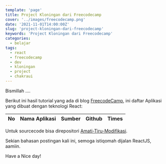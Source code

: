 ```yaml
---
template: 'page'
title: Project Kloningan dari Freecodecamp
cover: '../images/freecodecamp.png'
date: '2021-11-01T14:00:00Z'
slug: 'project-kloningan-dari-freecodecamp'
keywords: 'Project Kloningan dari Freecodecamp'
categories:
  - belajar
tags:
  - react
  - freecodecamp
  - dev
  - kloningan
  - project
  - chakraui
---
```


Bismillah ....

Berikut ini hasil tutorial yang ada di blog [FreecodeCamp](https://www.freecodecamp.org/), ini daftar Aplikasi yang dibuat dengan teknologi React:

| No  | Nama Aplikasi | Sumber | Github | Times |
| :-: | :-----------: | :----: | :----: | :---: |

Untuk sourcecode bisa direpositori [Amati-Tiru-Modifikasi](https://github.com/amati-tiru-modifikasi).

Sekian bahasan postingan kali ini, semoga istiqomah dijalan ReactJS, aamiin.

Have a Nice day!
